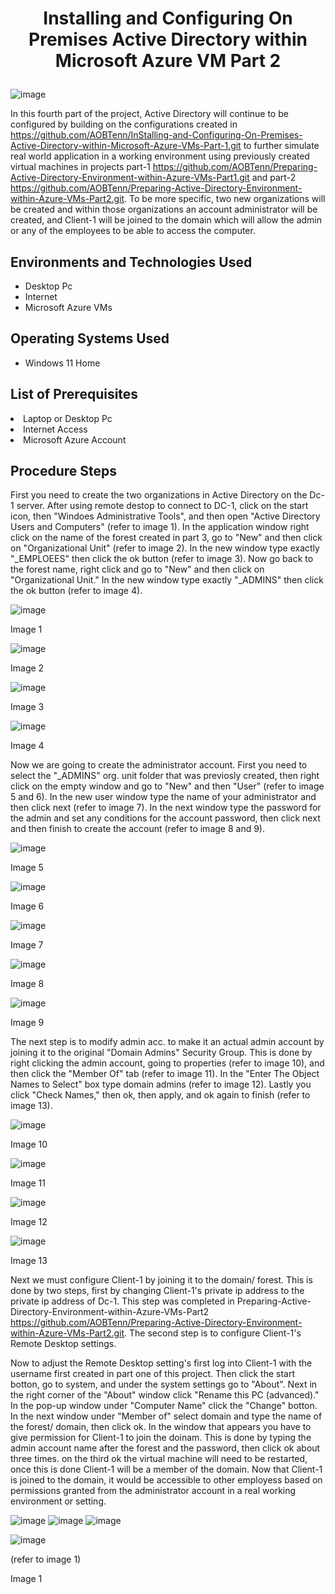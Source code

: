 # <p align="center">Installing and Configuring On Premises Active Directory within Microsoft Azure VM Part 2
![image](https://github.com/user-attachments/assets/e4f41676-9505-49cf-82a1-c1ad2d5cf390)


In this fourth part of the project, Active Directory will continue to be configured by building on the configurations created in https://github.com/AOBTenn/InStalling-and-Configuring-On-Premises-Active-Directory-within-Microsoft-Azure-VMs-Part-1.git to further simulate real world application in a working environment using previously created virtual machines in projects part-1 https://github.com/AOBTenn/Preparing-Active-Directory-Environment-within-Azure-VMs-Part1.git and part-2 https://github.com/AOBTenn/Preparing-Active-Directory-Environment-within-Azure-VMs-Part2.git. To be more specific, two new organizations will be created and within those organizations an account administrator will be created, and Client-1 will be joined to the domain which will allow the admin or any of the employees to be able to access the computer.<br />


<h2>Environments and Technologies Used</h2>

- Desktop Pc
- Internet
- Microsoft Azure VMs 

<h2>Operating Systems Used </h2>

- Windows 11 Home</b>

<h2>List of Prerequisites</h2

- Laptop or Desktop Pc                                                                                                                                 
- Internet Access
- Microsoft Azure Account

<h2>Procedure Steps</h2>

First you need to create the two organizations in Active Directory on the Dc-1 server. After using remote destop to connect to DC-1, click on the start icon, then "Windoes Administrative Tools", and then open "Active Directory Users and Computers" (refer to image 1). In the application window right click on the name of the forest created in part 3, go to "New" and then click on "Organizational Unit" (refer to image 2). In the new window type exactly "_EMPLOEES" then click the ok button (refer to image 3). Now go back to the forest name, right click and go to "New" and then click on "Organizational Unit." In the new window type exactly "_ADMINS" then click the ok button (refer to image 4).

![image](https://github.com/user-attachments/assets/69de1377-5177-4ea3-8e1d-d2f63f69dab9)
<p>Image 1
</p>

![image](https://github.com/user-attachments/assets/5b95650a-dd49-4508-b065-3d42bf21a0e7)
<p>Image 2
</p>

![image](https://github.com/user-attachments/assets/33d6091c-1cc2-4498-b261-558d7910426c)
<p>Image 3
</p>

![image](https://github.com/user-attachments/assets/455522bd-a62e-460a-9efe-57bd1e6b2ef9)
<p>Image 4
</p>

Now we are going to create the administrator account. First you need to select the "_ADMINS" org. unit folder that was previosly created, then right click on the empty window and go to "New" and then "User" (refer to image 5 and 6). In the new user window type the name of your administrator and then click next (refer to image 7). In the next window type the password for the admin and set any conditions for the account password, then click next and then finish to create the account (refer to image 8 and 9). 

![image](https://github.com/user-attachments/assets/324ca3f7-a6d9-4aa1-96d1-6a952a3e9ab1)
<p>Image 5
</p>

![image](https://github.com/user-attachments/assets/7831eb08-3827-4e64-81d3-e61faf78cd81)
<p>Image 6
</p>

![image](https://github.com/user-attachments/assets/b5b08483-e7c1-4e2c-a6c8-e24573112596)
<p>Image 7
</p>

![image](https://github.com/user-attachments/assets/f535aeac-60c6-420e-ad2f-62a179704de1)
<p>Image 8
</p>

![image](https://github.com/user-attachments/assets/a279b9db-8994-44cf-b4e3-be6b01e77447)
<p>Image 9
</p>

The next step is to modify admin acc. to make it an actual admin account by joining it to the original "Domain Admins" Security Group. This is done by right clicking the admin account, going to properties (refer to image 10), and then click the "Member Of" tab (refer to image 11). In the "Enter The Object Names to Select" box type domain admins (refer to image 12). Lastly you click "Check Names," then ok, then apply, and ok again to finish (refer to image 13).

![image](https://github.com/user-attachments/assets/1f4c94c3-326f-4591-81b0-25ec61fde615)
<p>Image 10
</p>

![image](https://github.com/user-attachments/assets/6ef71b95-1c8d-498f-8e4f-bf8f01e6b250)
<p>Image 11
</p>

![image](https://github.com/user-attachments/assets/5373a752-4980-406f-b65e-91ac6ed2b19c)
<p>Image 12
</p>

![image](https://github.com/user-attachments/assets/fe4006da-22d8-4166-8ff3-8502adf62f11)
<p>Image 13
</p>



Next we must configure Client-1 by joining it to the domain/ forest. This is done by two steps, first by changing Client-1's private ip address to the private ip address of Dc-1. This step was completed in Preparing-Active-Directory-Environment-within-Azure-VMs-Part2 https://github.com/AOBTenn/Preparing-Active-Directory-Environment-within-Azure-VMs-Part2.git. The second step is to configure Client-1's Remote Desktop settings.


Now to adjust the Remote Desktop setting's first log into Client-1 with the username first created in part one of this project. Then click the start botton, go to system, and under the system settings go to "About". Next in the right corner of the "About"  window click "Rename this PC (advanced)." In the pop-up window under "Computer Name" click the "Change" botton. In the next window under "Member of" select domain and type the name of the forest/ domain, then click ok. In the window that appears you have to give permission for Client-1 to join the doinam. This is done by typing the admin account name after the forest and the password, then click ok about three times. on the third ok the virtual machine will need to be restarted, once this is done Client-1 will be a member of the domain. Now that Client-1 is joined to the domain, it would be accessible to other employess based on permissions granted from the administrator account in a real working environment or setting.

![image](https://github.com/user-attachments/assets/a39ee121-1657-4182-a2f8-ba9470b24674)
![image](https://github.com/user-attachments/assets/2a8298fe-944f-4af8-acd6-2283537d87c7)
![image](https://github.com/user-attachments/assets/07f9e5f2-038a-44b6-b2c4-d81a1630fd27)

![image](https://github.com/user-attachments/assets/4b7a9485-63ed-4c49-8d52-84794e6708df)











(refer to image 1)

<p>Image 1
</p>
